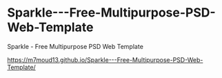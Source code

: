 # Sparkle---Free-Multipurpose-PSD-Web-Template
Sparkle - Free Multipurpose PSD Web Template

https://m7moud13.github.io/Sparkle---Free-Multipurpose-PSD-Web-Template/
